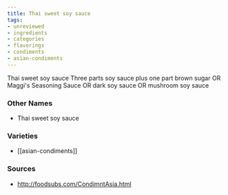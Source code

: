 ```yaml
---
title: Thai sweet soy sauce
tags:
- unreviewed
- ingredients
- categories
- flavorings
- condiments
- asian-condiments
---
```

Thai sweet soy sauce Three parts soy sauce plus one part brown sugar OR Maggi's Seasoning Sauce OR dark soy sauce OR mushroom soy sauce

### Other Names

* Thai sweet soy sauce

### Varieties

* [[asian-condiments]]

### Sources
* http://foodsubs.com/CondimntAsia.html
